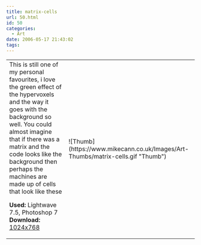 ```yaml
---
title: matrix-cells
url: 50.html
id: 50
categories:
  - Art
date: 2006-05-17 21:43:02
tags:
---
```


<table width="100%" cellspacing="0" cellpadding="0" border="0">
<tr>
<td>This is still one of my personal favourites, i love the green effect of the hypervoxels and the way it goes with the background so well. You could almost imagine that if there was a matrix and the code looks like the background then perhaps the machines are made up of cells that look like these

<span style="font-weight: bold">Used:</span> Lightwave 7.5, Photoshop 7
<span style="font-weight: bold">Download:</span> [1024x768](https://www.mikecann.co.uk/Images/Art-Full/matrix-cells.jpg)</td>

<td>![Thumb](https://www.mikecann.co.uk/Images/Art-Thumbs/matrix-cells.gif "Thumb")</td>
</tr>
</table>
